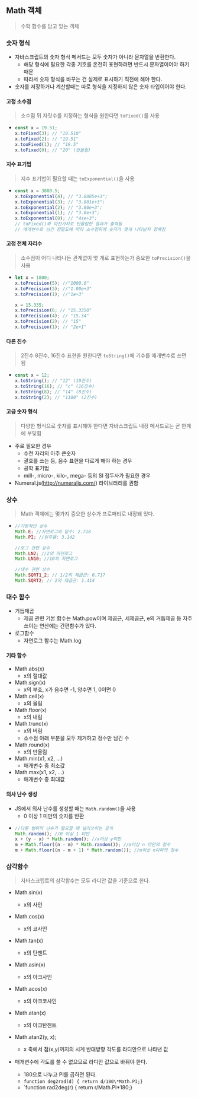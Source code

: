 ## Math 객체

> 수학 함수를 담고 있는 객체

### 숫자 형식

- 자바스크립트의 숫자 형식 메서드는 모두 숫자가 아니라 문자열을 반환한다.
  - 해당 형식에 필요한 각종 기호를 온전히 표현하려면 반드시 문자열이어야 하기 때문
  - 따라서 숫자 형식을 바꾸는 건 실제로 표시하기 직전에 해야 한다.
- 숫자를 저장하거나 계산할때는 따로 형식을 지정하지 않은 숫자 타입이어야 한다.

#### 고정 소수점

> 소수점 뒤 자릿수를 지정하는 형식을 원한다면 `toFixed()`를 사용

- ```js
  const x = 19.51;
  x.toFixed(3); // "19.510"
  x.toFixed(2); // "19.51"
  x.tooFixed(1); // "19.5"
  x.toFixed(0); // "20" (반올림)
  ```

#### 지수 표기법

> 지수 표기법이 필요할 때는 `toExponential()`을 사용

- ```js
  const x = 3800.5;
  x.toExponential(4); // "3.8005e+3";
  x.toExponential(3); // "3.801e+3";
  x.toExponential(2); // "3.80e+3";
  x.toExponential(1); // "3.8e+3";
  x.toExponential(0); // "4se+3";
  // toFixed()와 마찬가지로 반올림한 결과가 출력됨
  // 매개변수로 넘긴 정밀도에 따라 소수점뒤에 숫자가 몇개 나타날지 정해짐
  ```

#### 고정 전체 자리수

> 소수점이 어디 나타나든 관계없이 몇 개로 표현하는가 중요한 `toPrecision()`을 사용

- ```js
  let x = 1000;
  x.toPrecision(5); //"1000.0"
  x.toPrecision(3); //"1.00e+3"
  x.toPrecision(1); //"1e+3"

  x = 15.335;
  x.toPrecision(6; // "15.3350"
  x.toPrecision(4); // "15.34"
  x.toPrecision(2); // "15"
  x.toPrecision(1); // "2e+1"
  ```

#### 다른 진수

> 2진수 8진수, 16진수 표현을 원한다면 `toString()`에 기수를 매개변수로 쓰면 됨

- ```js
  const x = 12;
  x.toString(); // "12" (10진수)
  x.toString(16); // "c" (16진수)
  x.toString(8); // "14" (8진수)
  x.toString(2); // "1100" (2진수)
  ```

#### 고급 숫자 형식

> 다양한 형식으로 숫자를 표시해야 한다면 자바스크립트 내장 메서드로는 곧 한계에 부딪힘

- 주로 필요한 경우
  - 수천 자리의 아주 큰숫자
  - 괄호를 쓰는 등, 음수 표현을 다르게 해야 하는 경우
  - 공학 표기법
  - mill-, micro-, kilo-, mega- 등의 SI 접두사가 필요한 경우
- Numeral.js(http://numeraljs.com/) 라이브러리를 권함

### 상수

> Math 객체에는 몇가지 중요한 상수가 프로퍼티로 내장돼 있다.

- ```js
  //기본적인 상수
  Math.E; //자연로그의 밑수: 2.718
  Math.PI; //원주율: 3.142

  //로그 관련 상수
  Math.LN2; //2의 자연로그
  Math.LN10; //10의 자연로그

  //대수 관련 상수
  Math.SQRT1_2; // 1/2의 제곱근: 0.717
  Math.SQRT2; // 2의 제곱근: 1.414
  ```

### 대수 함수

- 거듭제곱
  - 제곱 관련 기본 함수는 Math.pow이며 제곱근, 세제곱근, e의 거듭제곱 등 자주 쓰이는 연산에는 간편함수가 있다.
- 로그함수
  - 자연로그 함수는 Math.log

#### 기타 함수

- Math.abs(x)
  - x의 절대값
- Math.sign(x)
  - x의 부호, x가 음수면 -1, 양수면 1, 0이면 0
- Math.ceil(x)
  - x의 올림
- Math.floor(x)
  - x의 내림
- Math.trunc(x)
  - x의 버림
  - 소수점 아래 부분을 모두 제거하고 정수만 남긴 수
- Math.round(x)
  - x의 반올림
- Math.min(x1, x2, ...)
  - 매개변수 중 최소값
- Math.max(x1, x2, ...)
  - 매개변수 중 최대값

#### 의사 난수 생성

- JS에서 의사 난수를 생성할 때는 `Math.random()`을 사용
  - 0 이상 1 미만의 숫자를 반환
- ```js
  //다른 범위의 난수가 필요할 때 널리쓰이는 공식
  Math.random(); //0 이상 1 미만
  x + (y - x) * Math.random(); //x이상 y미만
  m + Math.floor((n - m) * Math.random()); //m이상 n 미만의 정수
  m + Math.floor((n - m + 1) * Math.random()); //m이상 n이하의 정수
  ```

### 삼각함수

> 자바스크립트의 삼각함수는 모두 라디안 값을 기준으로 한다.

- Math.sin(x)
  - x의 사인
- Math.cos(x)
  - x의 코사인
- Math.tan(x)
  - x의 탄젠트
- Math.asin(x)
  - x의 아크사인
- Math.acos(x)
  - x의 아크코사인
- Math.atan(x)
  - x의 아크탄젠트
- Math.atan2(y, x);

  - x 축에서 점(x,y)까지의 시계 반대방향 각도를 라디안으로 나타낸 값

- 매개변수에 각도를 쓸 수 없으므로 라디안 값으로 바꿔야 한다.
  - 180으로 나누고 PI를 곱하면 된다.
  - `function deg2rad(d) { return d/180\*Math.PI;}`
  - `function rad2deg(r) { return r/Math.PI\*180;}
